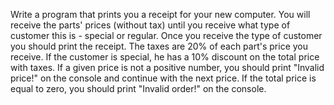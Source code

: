 Write a program that prints you a receipt for your new computer. You will receive the parts' prices (without tax) until you receive what type of customer this is - special or regular. Once you receive the type of customer you should print the receipt.
The taxes are 20% of each part's price you receive. 
If the customer is special, he has a 10% discount on the total price with taxes.
If a given price is not a positive number, you should print "Invalid price!" on the console and continue with the next price.
If the total price is equal to zero, you should print "Invalid order!" on the console.
